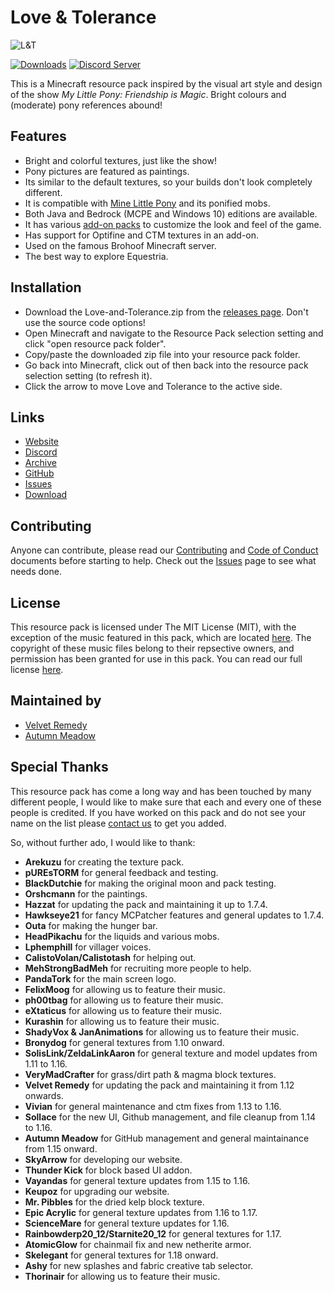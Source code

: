 # Love & Tolerance

![L&T](https://love-tolerance.com/assets/banner.png)

[![Downloads](https://img.shields.io/github/downloads/Love-and-Tolerance/Love-and-Tolerance/total.svg?color=blue)](https://github.com/Love-and-Tolerance/Love-and-Tolerance/releases/latest)
[![Discord Server](https://img.shields.io/discord/621069869244350468.svg?color=blueviolet)](https://discord.gg/fxNMGvm)

This is a Minecraft resource pack inspired by the visual art style and design of the show _My Little Pony: Friendship is Magic_. Bright colours and (moderate) pony references abound!

## Features

- Bright and colorful textures, just like the show!
- Pony pictures are featured as paintings.
- Its similar to the default textures, so your builds don't look completely different.
- It is compatible with [Mine Little Pony](https://minelittlepony-mod.com/) and its ponified mobs.
- Both Java and Bedrock (MCPE and Windows 10) editions are available.
- It has various [add-on packs](https://love-tolerance.com/addons/) to customize the look and feel of the game.
- Has support for Optifine and CTM textures in an add-on.
- Used on the famous Brohoof Minecraft server.
- The best way to explore Equestria.

## Installation

- Download the Love-and-Tolerance.zip from the [releases page](https://github.com/Love-and-Tolerance/Love-and-Tolerance/releases/latest). Don't use the source code options!
- Open Minecraft and navigate to the Resource Pack selection setting and click "open resource pack folder".
- Copy/paste the downloaded zip file into your resource pack folder.
- Go back into Minecraft, click out of then back into the resource pack selection setting (to refresh it).
- Click the arrow to move Love and Tolerance to the active side.

## Links

- [Website](https://love-tolerance.com)
- [Discord](https://discord.love-tolerance.com)
- [Archive](https://archive.love-tolerance.com)
- [GitHub](https://github.love-tolerance.com)
- [Issues](https://issues.love-tolerance.com)
- [Download](https://download.love-tolerance.com)

## Contributing

Anyone can contribute, please read our [Contributing](.github/CONTRIBUTING.md) and [Code of Conduct](.github/CODE_OF_CONDUCT.md) documents before starting to help. Check out the [Issues](https://github.com/Love-and-Tolerance/Love-and-Tolerance/issues) page to see what needs done.

## License

This resource pack is licensed under The MIT License (MIT), with the exception of the music featured in this pack, which are located [here](assets/minecraft/sounds/records). The copyright of these music files belong to their repsective owners, and permission has been granted for use in this pack. You can read our full license [here](LICENSE).

## Maintained by

- [Velvet Remedy](https://github.com/velvetremedy/)
- [Autumn Meadow](https://github.com/autumnblazey/)

## Special Thanks

This resource pack has come a long way and has been touched by many different people, I would like to make sure that each and every one of these people is credited. If you have worked on this pack and do not see your name on the list please [contact us](mailto:contact@love-tolerance.com) to get you added.

So, without further ado, I would like to thank:

- **Arekuzu** for creating the texture pack.
- **pUREsTORM** for general feedback and testing.
- **BlackDutchie** for making the original moon and pack testing.
- **Orshcmann** for the paintings.
- **Hazzat** for updating the pack and maintaining it up to 1.7.4.
- **Hawkseye21** for fancy MCPatcher features and general updates to 1.7.4.
- **Outa** for making the hunger bar.
- **HeadPikachu** for the liquids and various mobs.
- **Lphemphill** for villager voices.
- **CalistoVolan/Calistotash** for helping out.
- **MehStrongBadMeh** for recruiting more people to help.
- **PandaTork** for the main screen logo.
- **FelixMoog** for allowing us to feature their music.
- **ph00tbag** for allowing us to feature their music.
- **eXtaticus** for allowing us to feature their music.
- **Kurashin** for allowing us to feature their music.
- **ShadyVox & JanAnimations** for allowing us to feature their music.
- **Bronydog** for general textures from 1.10 onward.
- **SolisLink/ZeldaLinkAaron** for general texture and model updates from 1.11 to 1.16.
- **VeryMadCrafter** for grass/dirt path & magma block textures.
- **Velvet Remedy** for updating the pack and maintaining it from 1.12 onwards.
- **Vivian** for general maintenance and ctm fixes from 1.13 to 1.16.
- **Sollace** for the new UI, Github management, and file cleanup from 1.14 to 1.16.
- **Autumn Meadow** for GitHub management and general maintainance from 1.15 onward.
- **SkyArrow** for developing our website.
- **Thunder Kick** for block based UI addon.
- **Vayandas** for general texture updates from 1.15 to 1.16.
- **Keupoz** for upgrading our website.
- **Mr. Pibbles** for the dried kelp block texture.
- **Epic Acrylic** for general texture updates from 1.16 to 1.17.
- **ScienceMare** for general texture updates for 1.16.
- **Rainbowderp20_12/Starnite20_12** for general textures for 1.17.
- **AtomicGlow** for chainmail fix and new netherite armor.
- **Skelegant** for general textures for 1.18 onward.
- **Ashy** for new splashes and fabric creative tab selector.
- **Thorinair** for allowing us to feature their music.
